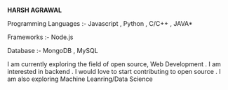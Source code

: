 **HARSH AGRAWAL**

Programming Languages :- Javascript , Python , C/C++ , JAVA*

Frameworks :- Node.js 

Database :- MongoDB , MySQL

<p>I am currently exploring the field of open source, Web Development . I am interested in backend . I would love to start contributing to open source . I am also exploring Machine Leanring/Data Science</p>